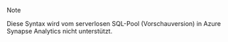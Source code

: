 > [!NOTE]
> Diese Syntax wird vom serverlosen SQL-Pool (Vorschauversion) in Azure Synapse Analytics nicht unterstützt.
